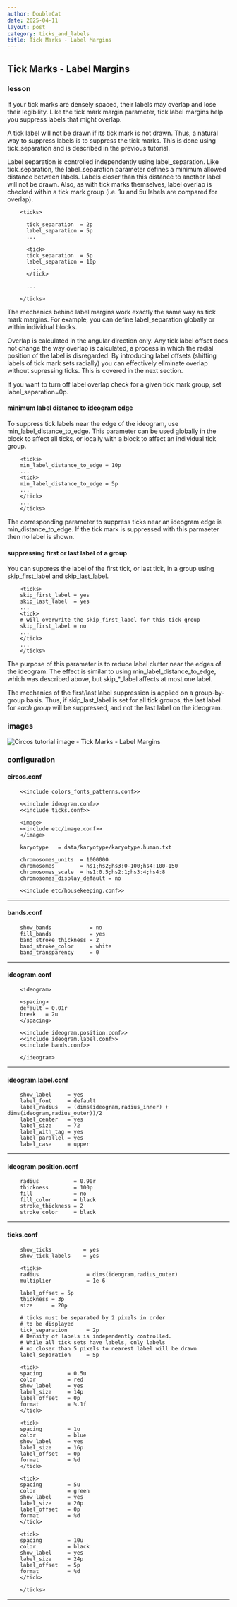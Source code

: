 ```yaml
---
author: DoubleCat
date: 2025-04-11
layout: post
category: ticks_and_labels
title: Tick Marks - Label Margins
---
```


## Tick Marks - Label Margins
### lesson
If your tick marks are densely spaced, their labels may overlap and lose their
legibility. Like the tick mark margin parameter, tick label margins help you
suppress labels that might overlap.

A tick label will not be drawn if its tick mark is not drawn. Thus, a natural
way to suppress labels is to suppress the tick marks. This is done using
tick_separation and is described in the previous tutorial.

Label separation is controlled independently using label_separation. Like
tick_separation, the label_separation parameter defines a minimum allowed
distance between labels. Labels closer than this distance to another label
will not be drawn. Also, as with tick marks themselves, label overlap is
checked within a tick mark group (i.e. 1u and 5u labels are compared for
overlap).

```    
    <ticks>
    
      tick_separation  = 2p
      label_separation = 5p
      ...
    
      <tick>
      tick_separation  = 5p
      label_separation = 10p
        ...
      </tick>
    
      ...
    
    </ticks>
```
The mechanics behind label margins work exactly the same way as tick mark
margins. For example, you can define label_separation globally or within
individual <tick> blocks.

Overlap is calculated in the angular direction only. Any tick label offset
does not change the way overlap is calculated, a process in which the radial
position of the label is disregarded. By introducing label offsets (shifting
labels of tick mark sets radially) you can effectively eliminate overlap
without supressing ticks. This is covered in the next section.

If you want to turn off label overlap check for a given tick mark group, set
label_separation=0p.

#### minimum label distance to ideogram edge
To suppress tick labels near the edge of the ideogram, use
min_label_distance_to_edge. This parameter can be used globally in the <ticks>
block to affect all ticks, or locally with a <tick> block to affect an
individual tick group.

```    
    <ticks>
    min_label_distance_to_edge = 10p
    ...
    <tick>
    min_label_distance_to_edge = 5p
    ...
    </tick>
    ...
    </ticks>
```
The corresponding parameter to suppress ticks near an ideogram edge is
min_distance_to_edge. If the tick mark is suppressed with this parmaeter then
no label is shown.

#### suppressing first or last label of a group
You can suppress the label of the first tick, or last tick, in a group using
skip_first_label and skip_last_label.

```    
    <ticks>
    skip_first_label = yes
    skip_last_label  = yes
    ...
    <tick>
    # will overwrite the skip_first_label for this tick group
    skip_first_label = no
    ...
    </tick>
    ...
    </ticks>
```
The purpose of this parameter is to reduce label clutter near the edges of the
ideogram. The effect is similar to using min_label_distance_to_edge, which was
described above, but skip_*_label affects at most one label.

The mechanics of the first/last label suppression is applied on a group-by-
group basis. Thus, if skip_last_label is set for all tick groups, the last
label for _each group_ will be suppressed, and not the last label on the
ideogram.
### images
![Circos tutorial image - Tick Marks - Label
Margins](/documentation/tutorials/ticks_and_labels/labels/img/01.png)
### configuration
#### circos.conf
```    
    <<include colors_fonts_patterns.conf>>
    
    <<include ideogram.conf>>
    <<include ticks.conf>>
    
    <image>
    <<include etc/image.conf>>
    </image>
    
    karyotype   = data/karyotype/karyotype.human.txt
    
    chromosomes_units  = 1000000
    chromosomes        = hs1;hs2;hs3:0-100;hs4:100-150
    chromosomes_scale  = hs1:0.5;hs2:1;hs3:4;hs4:8
    chromosomes_display_default = no
    
    <<include etc/housekeeping.conf>>
```
  

* * *

#### bands.conf
```    
    show_bands            = no
    fill_bands            = yes
    band_stroke_thickness = 2
    band_stroke_color     = white
    band_transparency     = 0
```
  

* * *

#### ideogram.conf
```    
    <ideogram>
    
    <spacing>
    default = 0.01r
    break   = 2u
    </spacing>
    
    <<include ideogram.position.conf>>
    <<include ideogram.label.conf>>
    <<include bands.conf>>
    
    </ideogram>
``````
  

* * *

#### ideogram.label.conf
```    
    show_label     = yes
    label_font     = default
    label_radius   = (dims(ideogram,radius_inner) + dims(ideogram,radius_outer))/2
    label_center   = yes
    label_size     = 72
    label_with_tag = yes
    label_parallel = yes
    label_case     = upper
```
  

* * *

#### ideogram.position.conf
```    
    radius           = 0.90r
    thickness        = 100p
    fill             = no
    fill_color       = black
    stroke_thickness = 2
    stroke_color     = black
```
  

* * *

#### ticks.conf
```    
    show_ticks          = yes
    show_tick_labels    = yes
    
    <ticks>
    radius               = dims(ideogram,radius_outer)
    multiplier           = 1e-6
    
    label_offset = 5p
    thickness = 3p
    size      = 20p
    
    # ticks must be separated by 2 pixels in order
    # to be displayed
    tick_separation      = 2p
    # Density of labels is independently controlled.
    # While all tick sets have labels, only labels
    # no closer than 5 pixels to nearest label will be drawn
    label_separation     = 5p
    
    <tick>
    spacing        = 0.5u
    color          = red
    show_label     = yes
    label_size     = 14p
    label_offset   = 0p
    format         = %.1f
    </tick>
    
    <tick>
    spacing        = 1u
    color          = blue
    show_label     = yes
    label_size     = 16p
    label_offset   = 0p
    format         = %d
    </tick>
    
    <tick>
    spacing        = 5u
    color          = green
    show_label     = yes
    label_size     = 20p
    label_offset   = 0p
    format         = %d
    </tick>
    
    <tick>
    spacing        = 10u
    color          = black
    show_label     = yes
    label_size     = 24p
    label_offset   = 5p
    format         = %d
    </tick>
    
    </ticks>
```
  

* * *
